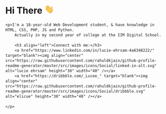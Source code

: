 ### <h1 >Hi There <img src="hi.gif" width="30px"></h1>


    <p>I'm a 18-year-old Web Development student, & have knowledge in HTML, CSS, PHP, JS and Python.
        Actually in my second year of college at the IIM Digital School.
       
        <h3 align="left">Connect with me:</h3>    
        <a href="https://www.linkedin.com/in/lucie-ehrsam-4a6348222/" target="blank"><img align="center" src="https://raw.githubusercontent.com/rahuldkjain/github-profile-readme-generator/master/src/images/icons/Social/linked-in-alt.svg" alt="lucie ehrsam" height="30" width="40" /></a>
        <a href="https://dribbble.com/_Lucee_" target="blank"><img align="center" src="https://raw.githubusercontent.com/rahuldkjain/github-profile-readme-generator/master/src/images/icons/Social/dribbble.svg" alt="elicue" height="30" width="40" /></a>
    
    </p>

<!--
**Elicue/Elicue** is a ✨ _special_ ✨ repository because its `README.md` (this file) appears on your GitHub profile.

Here are some ideas to get you started:

- 🔭 I’m currently working on ...
- 🌱 I’m currently learning ...
- 👯 I’m looking to collaborate on ...
- 🤔 I’m looking for help with ...
- 💬 Ask me about ...
- 📫 How to reach me: ...
- 😄 Pronouns: ...
- ⚡ Fun fact: ...
-->
